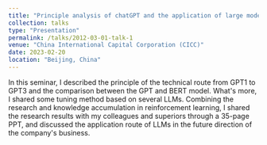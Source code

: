 ```yaml
---
title: "Principle analysis of chatGPT and the application of large models in the financial industry"
collection: talks
type: "Presentation"
permalink: /talks/2012-03-01-talk-1
venue: "China International Capital Corporation (CICC)"
date: 2023-02-20
location: "Beijing, China"
---
```


In this seminar, I described the principle of the technical route from GPT1 to GPT3 and the comparison between the GPT and BERT model. What's more, I shared some tuning method based on several LLMs. Combining the research and knowledge accumulation in reinforcement learning, I shared the research results with my colleagues and superiors through a 35-page PPT, and discussed the application route of LLMs in the future direction of the company's business.